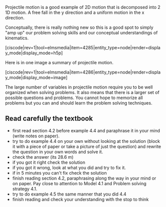 Projectile motion is a good example of 2D motion that is decomposed into 2 1D motion. A free fall in the y direction and a uniform motion in the x direction. 

Conceptually, there is really nothing new so this is a good spot to simply "amp up" our problem solving skills and our conceptual understandings of kinematics. 

[ciscode|rev=1|tool=elmsmedia|item=4285|entity_type=node|render=display_mode|display_mode=h5p]

Here is in one image a summary of projectile motion. 

[ciscode|rev=1|tool=elmsmedia|item=4286|entity_type=node|render=display_mode|display_mode=image]

The large number of variables in projectile motion require you to be well organized when solving problems. It also means that there is a larger set of possible questions and problems. You cannot hope to memorize all problems but you can and should learn the problem solving techniques.

## Read carefully the textbook
 

* first read section 4.2 before example 4.4 and paraphrase it in your mind (write notes on paper). 
* try to do example 4.4 on your own without looking at the solution (block it with a piece of paper or take a picture of just the question) and rewrite the question in your own words and solve it.  
* check the answer (its 28.6 m)
* if you got it right check the solution
* if you got it wrong, look at what you did and try to fix it.
* if in 5 minutes you can't fix check the solution
* finish reading section 4.2, paraphrasing along the way in your mind or on paper.  Pay close to attention to Model 4.1 and Problem solving strategy 4.1.
* try to do example 4.5 the same manner that you did 4.4
* finish reading and check your understanding with the stop to think 